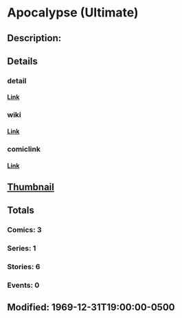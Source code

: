 # Apocalypse (Ultimate)
## Description: 
## Details
### detail
#### [Link](http://marvel.com/characters/166/apocalypse?utm_campaign=apiRef&utm_source=225578a89fc76f3d20fbffda5d17a88d)
### wiki
#### [Link](http://marvel.com/universe/Apocalypse%20(Ultimate)?utm_campaign=apiRef&utm_source=225578a89fc76f3d20fbffda5d17a88d)
### comiclink
#### [Link](http://marvel.com/comics/characters/1011253/apocalypse_ultimate?utm_campaign=apiRef&utm_source=225578a89fc76f3d20fbffda5d17a88d)
## [Thumbnail](http://i.annihil.us/u/prod/marvel/i/mg/b/40/image_not_available.jpg)
## Totals
### Comics: 3
### Series: 1
### Stories: 6
### Events: 0
## Modified: 1969-12-31T19:00:00-0500